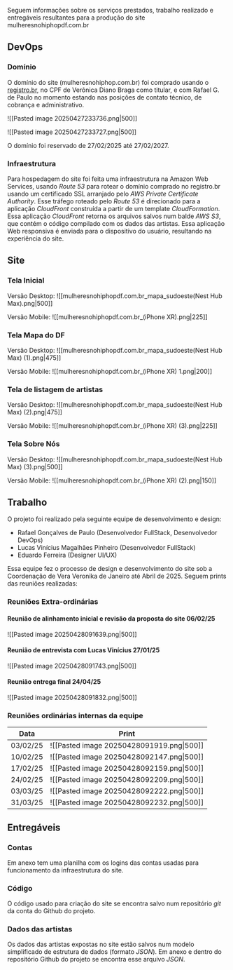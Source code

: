 Seguem informações sobre os serviços prestados, trabalho realizado e entregáveis resultantes para a produção do site mulheresnohiphopdf.com.br

## DevOps

### Domínio
O domínio do site (mulheresnohiphop.com.br) foi comprado usando o [registro.br](registro.br), no CPF de Verônica Diano Braga como titular, e com Rafael G. de Paulo no momento estando nas posições de contato técnico, de cobrança e administrativo.

![[Pasted image 20250427233736.png|500]]

![[Pasted image 20250427233727.png|500]]

O domínio foi reservado de 27/02/2025 até 27/02/2027.

### Infraestrutura
Para hospedagem do site foi feita uma infraestrutura na Amazon Web Services, usando *Route 53* para rotear o domínio comprado no registro.br usando um certificado SSL arranjado pelo *AWS Private Certificate Authority*. Esse tráfego roteado pelo *Route 53* é direcionado para a aplicação *CloudFront* construída a partir de um template *CloudFormation*. Essa aplicação *CloudFront* retorna os arquivos salvos num balde *AWS S3*, que contém o código compilado com os dados das artistas. Essa aplicação Web responsiva é enviada para o dispositivo do usuário, resultando na experiência do site.

## Site

### Tela Inicial
Versão Desktop:
![[mulheresnohiphopdf.com.br_mapa_sudoeste(Nest Hub Max).png|500]]

Versão Mobile:
![[mulheresnohiphopdf.com.br_(iPhone XR).png|225]]
### Tela Mapa do DF
Versão Desktop:
![[mulheresnohiphopdf.com.br_mapa_sudoeste(Nest Hub Max) (1).png|475]]

Versão Mobile:
![[mulheresnohiphopdf.com.br_(iPhone XR) 1.png|200]]
### Tela de listagem de artistas
Versão Desktop:
![[mulheresnohiphopdf.com.br_mapa_sudoeste(Nest Hub Max) (2).png|475]]

Versão Mobile:
![[mulheresnohiphopdf.com.br_(iPhone XR) (3).png|225]]

### Tela Sobre Nós
Versão Desktop:
![[mulheresnohiphopdf.com.br_mapa_sudoeste(Nest Hub Max) (3).png|500]]

Versão Mobile:
![[mulheresnohiphopdf.com.br_(iPhone XR) (2).png|150]]

## Trabalho
O projeto foi realizado pela seguinte equipe de desenvolvimento e design:
- Rafael Gonçalves de Paulo (Desenvolvedor FullStack, Desenvolvedor DevOps)
- Lucas Vinícius Magalhães Pinheiro (Desenvolvedor FullStack)
- Eduardo Ferreira (Designer UI/UX)

Essa equipe fez o processo de design e desenvolvimento do site sob a Coordenação de Vera Veronika de Janeiro até Abril de 2025. Seguem prints das reuniões realizadas:

### Reuniões Extra-ordinárias

#### Reunião de alinhamento inicial e revisão da proposta do site 06/02/25
![[Pasted image 20250428091639.png|500]]

#### Reunião de entrevista com Lucas Vinícius 27/01/25
![[Pasted image 20250428091743.png|500]]

#### Reunião entrega final 24/04/25
![[Pasted image 20250428091832.png|500]]

### Reuniões ordinárias internas da equipe

| Data     | Print                                |
| -------- | ------------------------------------ |
| 03/02/25 | ![[Pasted image 20250428091919.png\|500]] |
| 10/02/25 | ![[Pasted image 20250428092147.png\|500]] |
| 17/02/25 | ![[Pasted image 20250428092159.png\|500]] |
| 24/02/25 | ![[Pasted image 20250428092209.png\|500]] |
| 03/03/25 | ![[Pasted image 20250428092222.png\|500]] |
| 31/03/25 | ![[Pasted image 20250428092232.png\|500]] |


## Entregáveis

### Contas
Em anexo tem uma planilha com os logins das contas usadas para funcionamento da infraestrutura do site.

### Código
O código usado para criação do site se encontra salvo num repositório *git* da conta do Github do projeto.

### Dados das artistas
Os dados das artistas expostas no site estão salvos num modelo simplificado de estrutura de dados (formato *JSON*). Em anexo e dentro do repositório Github do projeto se encontra esse arquivo *JSON*.